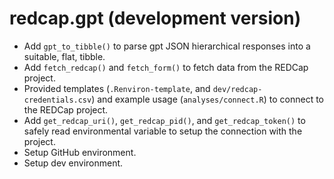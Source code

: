 # redcap.gpt (development version)

* Add `gpt_to_tibble()` to parse gpt JSON hierarchical responses into a suitable, flat, tibble.
* Add `fetch_redcap()` and `fetch_form()` to fetch data from the REDCap project.
* Provided templates (`.Renviron-template`, and `dev/redcap-credentials.csv`) and example usage (`analyses/connect.R`) to connect to the REDCap project.
* Add `get_redcap_uri()`, `get_redcap_pid()`, and `get_redcap_token()` to safely read environmental variable to setup the connection with the project.
* Setup GitHub environment.
* Setup dev environment.
